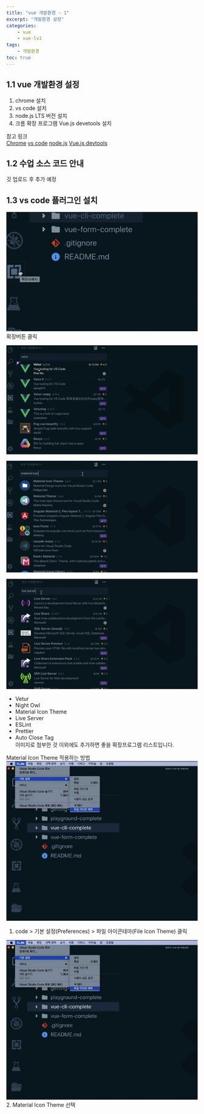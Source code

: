 ```yaml
--- 
title: "vue 개발환경 - 1" 
excerpt: "개발환경 설정"
categories: 
    - vue
    - vue-lv1
tags: 
    - 개발환경
toc: true
--- 
```

## 1.1 vue 개발환경 설정

1. chrome 설치
2. vs code 설치
3. node.js LTS 버전 설치
4. 크롬 확장 프로그램 Vue.js devetools 설치

참고 링크  
[Chrome](https://www.google.com/intl/ko/chrome/)
[vs code](https://code.visualstudio.com/)
[node.js](https://nodejs.org/ko/)
[Vue.js devtools](https://chrome.google.com/webstore/detail/vuejs-devtools/nhdogjmejiglipccpnnnanhbledajbpd)

## 1.2 수업 소스 코드 안내

깃 업로드 후 추가 예정

## 1.3 vs code 플러그인 설치

![확장버튼](/assets/images/vue/vue-lv1/beginner1_1.png)  
확장버튼 클릭  

![vetur](/assets/images/vue/vue-lv1/beginner1_2.png)  

![material icon](/assets/images/vue/vue-lv1/beginner1_3.png)  

![live server](/assets/images/vue/vue-lv1/beginner1_4.png)  

- Vetur
- Night Owl
- Material Icon Theme
- Live Server
- ESLint
- Prettier
- Auto Close Tag  
이미지로 첨부한 것 이외에도 추가하면 좋을 확장프로그램 리스트입니다.

Material Icon Theme 적용하는 방법  
![material icon](/assets/images/vue/vue-lv1/beginner1_5.png)  
1. code > 기본 설정(Preferences) > 파일 아이콘테마(File Icon Theme) 클릭  

![material icon](/assets/images/vue/vue-lv1/beginner1_5.png)  
2. Material Icon Theme 선택





